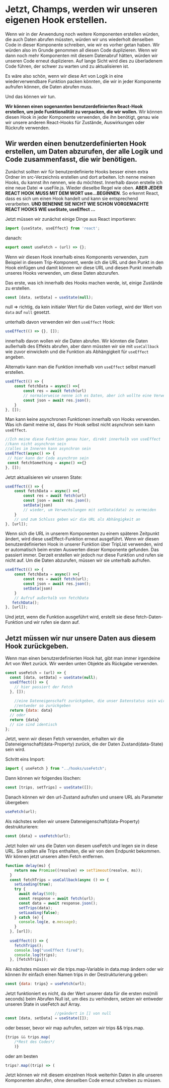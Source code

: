 # Jetzt, Champs, werden wir unseren eigenen Hook erstellen.

Wenn wir in der Anwendung noch weitere Komponenten erstellen würden, die auch Daten abrufen müssten, würden wir uns wiederholt denselben Code in dieser Komponente schreiben, wie wir es vorher getan haben. Wir würden also im Grunde genommen all diesen Code duplizieren. Wenn wir dann noch mehr Komponenten mit diesem Datenabruf hätten, würden wir unseren Code erneut duplizieren. Auf lange Sicht wird dies zu überladenem Code führen, der schwer zu warten und zu aktualisieren ist.

Es wäre also schön, wenn wir diese Art von Logik in eine wiederverwendbare Funktion packen könnten, die wir in jeder Komponente aufrufen können, die Daten abrufen muss.

Und das können wir tun.

**Wir können einen sogenannten benutzerdefinierten React-Hook erstellen, um jede Funktionalität zu verpacken, die wir wollen.** Wir können diesen Hook in jeder Komponente verwenden, die ihn benötigt, genau wie wir unsere anderen React-Hooks für Zustände, Auswirkungen oder Rückrufe verwenden.

## Wir werden einen benutzerdefinierten Hook erstellen, um Daten abzurufen, der alle Logik und Code zusammenfasst, die wir benötigen.

Zunächst sollten wir für benutzerdefinierte Hooks besser einen extra Ordner im src-Verzeichnis erstellen und dort arbeiten. Ich nenne meinen Hooks, du kannst ihn nennen, wie du möchtest. Innerhalb davon erstelle ich eine neue Datei => useFile.js. Wieder dieselbe Regel wie oben. **ABER JEDER REACT HOOK MUSS MIT DEM WORT use...BEGINNEN**. So erkennt React, dass es sich um einen Hook handelt und kann sie entsprechend verarbeiten. **UND BENENNE SIE NICHT WIE SCHON VORGEMACHTE REACT HOOKS WIE useState, useEffect ...**

Jetzt müssen wir zunächst einige Dinge aus React importieren:

```jsx
import {useState, useEffect} from 'react';
```

danach:
```jsx
export const useFetch = (url) => {};
```

Wenn wir diesen Hook innerhalb eines Komponents verwenden, zum Beispiel in diesem Trip-Komponent, werde ich die URL und den Punkt in den Hook einfügen und damit können wir diese URL und diesen Punkt innerhalb unseres Hooks verwenden, um diese Daten abzurufen.

Das erste, was ich innerhalb des Hooks machen werde, ist, einige Zustände zu erstellen.

```jsx
const [data, setData] = useState(null);
```

null => richtig, da kein initialer Wert für die Daten vorliegt, wird der Wert von `data` auf `null` gesetzt.

unterhalb davon verwenden wir den `useEffect` Hook:

```jsx
useEffect(() => {}, []);
```

innerhalb davon wollen wir die Daten abrufen. Wir könnten die Daten außerhalb des Effekts abrufen, aber dann müssten wir sie mit `useCallback` wie zuvor einwickeln und die Funktion als Abhängigkeit für `useEffect` angeben.

Alternativ kann man  die Funktion innerhalb von `useEffect` selbst manuell  erstellen.

```jsx
useEffect(() => {
    const fetchData = async() =>{
        const res = await fetch(url)
        // normalerweise nenne ich es Daten, aber ich wollte eine Verwechslung mit unseren state Daten vermeiden
        const json = await res.json();
    }
}, []);
```

Man kann keine asynchronen Funktionen innerhalb von Hooks verwenden. Was ich damit meine ist, dass Ihr Hook selbst nicht asynchron sein kann `useEffect`.

```jsx
//Ich meine diese Funktion genau hier, direkt innerhalb von useEffect
//kann nicht asynchron sein
//alles im Inneren kann asynchron sein
useEffect(async() => {
 // hier kann der Code asynchron sein
 const fetchSomething = async() =>{}
}, []);
```

Jetzt aktualisieren wir unseren State: 

```jsx
useEffect(() => {
    const fetchData = async() =>{
        const res = await fetch(url)
        const json = await res.json();
        setData(json)
        // wieder, um Verwechslungen mit setData(data) zu vermeiden 
    }
    // und zum Schluss geben wir die URL als Abhängigkeit an
}, [url]);
```

Wenn sich die URL in unserem Komponenten zu einem späteren Zeitpunkt ändert, wird diese useEffect-Funktion erneut ausgeführt. Wenn wir diesen benutzerdefinierten Hook in unserer Funktion über TripList verwenden, wird er automatisch beim ersten Auswerten dieser Komponente gefunden. Das passiert immer. Derzeit erstellen wir jedoch nur diese Funktion und rufen sie nicht auf. Um die Daten abzurufen, müssen wir sie unterhalb aufrufen.

```jsx
useEffect(() => {
    const fetchData = async() =>{
        const res = await fetch(url);
        const json = await res.json();
        setData(json)
    }
    // Aufruf außerhalb von fetchData
   fetchData();
}, [url]);
```

Und jetzt, wenn die Funktion ausgeführt wird, erstellt sie diese fetch-Daten-Funktion und wir rufen sie dann auf.

## Jetzt müssen wir nur unsere Daten aus diesem Hook zurückgeben.

Wenn man einen benutzerdefinierten Hook hat, gibt man immer irgendeine Art von Wert zurück. Wir werden unten Objekte als Rückgabe verwenden.

```jsx
const useFetch = (url) => {
  const [data, setData] = useState(null);
  useEffect(() => {
    // hier passiert der Fetch
  }, []);
​
    //eine Dateneigenschaft zurückgeben, die unser Datenstatus sein wird..
    //entweder so zurückgeben
  return {data: data}
  // oder
  return {data}
  // sie sind identisch
};
```

Jetzt, wenn wir diesen Fetch verwenden, erhalten wir die Dateneigenschaft(data-Property) zurück, die der Daten Zustand(data-State) sein wird.

Schritt eins Import: 

```jsx
import { useFetch } from "../hooks/useFetch";
```
Dann können wir folgendes löschen: 

```jsx
const [trips, setTrips] = useState([]);
```

Danach können wir den url-Zustand aufrufen und unsere URL als Parameter übergeben:

```jsx
useFetch(url);
```

Als nächstes wollen wir unsere Dateneigenschaft(data-Property) destrukturieren: 
​
```jsx
const {data} = useFetch(url);
```

Jetzt holen wir uns die Daten von diesem useFetch und legen sie in diese URL. Sie sollten alle Trips enthalten, die wir von dem Endpunkt bekommen. Wir können jetzt unseren alten Fetch entfernen.

```jsx
function delay(ms) {
    return new Promise((resolve) => setTimeout(resolve, ms));
  }
  const fetchTrips = useCallback(async () => {
    setLoading(true);
    try {
      await delay(500);
      const response = await fetch(url);
      const data = await response.json();
      setTrips(data);
      setLoading(false);
    } catch (e) {
      console.log(e, e.message);
    }
  }, [url]);
​
  useEffect(() => {
    fetchTrips();
    console.log("useEffect fired");
    console.log(trips);
  }, [fetchTrips]);
```

Als nächstes müssen wir die trips.map-Variable in data.map ändern oder wir können ihr einfach einen Namen trips in der Destrukturierung geben:

```jsx
const {data: trips} = useFetch(url);
```

Jetzt funktioniert es nicht, da der Wert unserer data für die ersten ms(mili seconds) beim Abrufen Null ist, um dies zu verhindern, setzen wir entweder unseren State in useFetch auf Array.

```jsx
                      //geändert in [] von null
const [data, setData] = useState([]);
```

oder besser, bevor wir map aufrufen, setzen wir trips && trips.map.

```jsx
{trips && trips.map(
    /*Rest des Codes*/
    )}

```

oder am besten

```jsx
trips?.map((trip) => (
```

Jetzt können wir mit diesem einzelnen Hook weiterhin Daten in alle unseren Komponenten abrufen, ohne denselben Code erneut schreiben zu müssen.